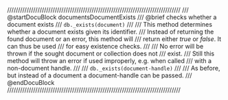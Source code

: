 ////////////////////////////////////////////////////////////////////////////////
/// @startDocuBlock documentsDocumentExists
/// @brief checks whether a document exists
/// `db._exists(document)`
///
/// This method determines whether a document exists given its identifier.
/// Instead of returning the found document or an error, this method will
/// return either *true* or *false*. It can thus be used
/// for easy existence checks.
///
/// No error will be thrown if the sought document or collection does not
/// exist.
/// Still this method will throw an error if used improperly, e.g. when called
/// with a non-document handle.
///
/// `db._exists(document-handle)`
///
/// As before, but instead of a document a document-handle can be passed.
/// @endDocuBlock
////////////////////////////////////////////////////////////////////////////////